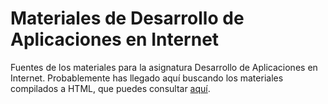 # Materiales de Desarrollo de Aplicaciones en Internet

Fuentes de los materiales para la asignatura Desarrollo de Aplicaciones en Internet. Probablemente has llegado aquí buscando los materiales compilados a HTML, 
que puedes consultar [aquí](https://martingrm.github.io/dai2526).
